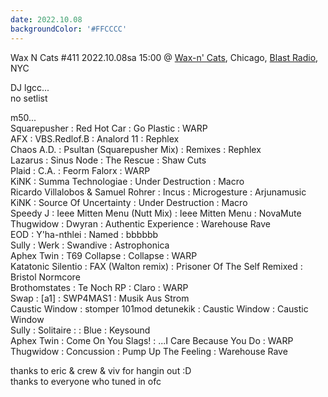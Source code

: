 ```yaml
---
date: 2022.10.08
backgroundColor: '#FFCCCC'
---
```


Wax N Cats #411 2022.10.08sa 15:00 @ [Wax-n' Cats](http://www.twitch.tv/waxncats), Chicago, [Blast Radio](https://blastradio.com/kimochisound), NYC  

DJ lgcc...  
no setlist  

m50...  
Squarepusher : Red Hot Car : Go Plastic : WARP  
AFX : VBS.Redlof.B : Analord 11 : Rephlex  
Chaos A.D. : Psultan (Squarepusher Mix) : Remixes : Rephlex  
Lazarus : Sinus Node : The Rescue : Shaw Cuts  
Plaid : C.A. : Feorm Falorx : WARP  
KiNK : Summa Technologiae : Under Destruction : Macro  
Ricardo Villalobos & Samuel Rohrer : Incus : Microgesture : Arjunamusic  
KiNK : Source Of Uncertainty : Under Destruction : Macro  
Speedy J : Ieee Mitten Menu (Nutt Mix) : Ieee Mitten Menu : NovaMute  
Thugwidow : Dwyran : Authentic Experience : Warehouse Rave  
EOD : Y'ha-nthlei : Named : bbbbbb  
Sully : Werk : Swandive : Astrophonica  
Aphex Twin : T69 Collapse : Collapse : WARP  
Katatonic Silentio : FAX (Walton remix) : Prisoner Of The Self Remixed : Bristol Normcore  
Brothomstates : Te Noch RP : Claro : WARP  
Swap : \[a1\] : SWP4MAS1 : Musik Aus Strom  
Caustic Window : stomper 101mod detunekik : Caustic Window : Caustic Window  
Sully : Solitaire : : Blue : Keysound  
Aphex Twin : Come On You Slags! : ...I Care Because You Do : WARP  
Thugwidow : Concussion : Pump Up The Feeling : Warehouse Rave  

thanks to eric & crew & viv for hangin out :D  
thanks to everyone who tuned in ofc